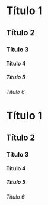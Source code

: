 # Título 1 

## Título 2

### Título 3 

#### Título 4 

##### Título 5 

###### Título 6 

Título 1 
========

Título 2
--------

### Título 3 ###

#### Título 4 ####

##### Título 5 #####

###### Título 6 #######